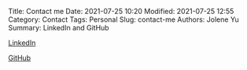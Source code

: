 Title: Contact me
Date: 2021-07-25 10:20
Modified: 2021-07-25 12:55
Category: Contact
Tags: Personal
Slug: contact-me
Authors: Jolene Yu
Summary: LinkedIn and GitHub

<a href="https://www.linkedin.com/in/jolene-yu" target="_blank">LinkedIn</a>

<a href="https://github.com/joleneyu" target="_blank">GitHub</a>


